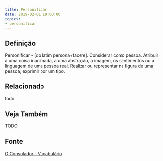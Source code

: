 ```yaml
---
title: Personificar
date: 2019-02-01 19:00:00
topics:
- personificar
---
```


## Definição
Personificar - [do latim persona+facere]. Considerar como pessoa. Atribuir a
uma coisa inanimada, a uma abstração, a imagem, os sentimentos ou a linguagem
de uma pessoa real. Realizar ou representar na figura de uma pessoa; exprimir
por um tipo. 

## Relacionado
todo

## Veja Também
TODO

## Fonte
[O Consolador - Vocabulário](http://www.oconsolador.com.br/linkfixo/vocabulario/principal.html)
